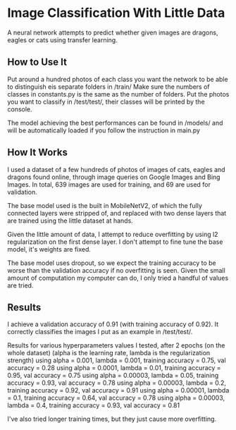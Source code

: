 # Image Classification With Little Data

A neural network attempts to predict whether given images are dragons, eagles or cats using transfer learning.

## How to Use It

Put around a hundred photos of each class you want the network to be able to distinguish eis separate folders in /train/
Make sure the numbers of classes in constants.py is the same as the number of folders.
Put the photos you want to classify in /test/test/, their classes will be printed by the console.

The model achieving the best performances can be found in /models/ and will be automatically loaded if you follow the instruction in main.py

## How It Works

I used a dataset of a few hundreds of photos of images of cats, eagles and dragons found online, through image queries on Google Images and Bing Images. In total, 639 images are used for training, and 69 are used for validation.

The base model used is the built in MobileNetV2, of which the fully connected layers were stripped of, and replaced with two dense layers that are trained using the little dataset at hands.

Given the little amount of data, I attempt to reduce overfitting by using l2 regularization on the first dense layer. I don't attempt to fine tune the base model, it's weights are fixed.

The base model uses dropout, so we expect the training accuracy to be worse than the validation accuracy if no overfitting is seen. Given the small amount of computation my computer can do, I only tried a handful of values are tried.

## Results

I achieve a validation accuracy of 0.91 (with training accuracy of 0.92). It correctly classifies the images I put as an example in /test/test/.

Results for various hyperparameters values I tested, after 2 epochs (on the whole dataset)
(alpha is the learning rate, lambda is the regularization strength)
using alpha = 0.001,   lambda = 0.001, training accuracy = 0.75, val accuracy = 0.28
using alpha = 0.0001,  lambda = 0.01,  training accuracy = 0.95, val accuracy = 0.75
using alpha = 0.00003, lambda = 0.05,  training accuracy = 0.93, val accuracy = 0.78
using alpha = 0.00003, lambda = 0.2,   training accuracy = 0.92, val accuracy = 0.91
using alpha = 0.00001, lambda = 0.1,   training accuracy = 0.64, val accuracy = 0.78
using alpha = 0.00003, lambda = 0.4,   training accuracy = 0.93, val accuracy = 0.81

I've also tried longer training times, but they just cause more overfitting.
